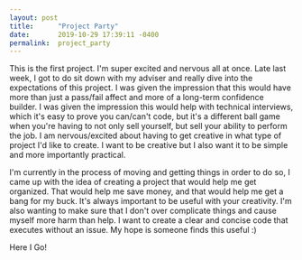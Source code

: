 ```yaml
---
layout: post
title:      "Project Party"
date:       2019-10-29 17:39:11 -0400
permalink:  project_party
---
```



This is the first project. I'm super excited and nervous all at once. Late last week, I got to do sit down with my adviser and really dive into the expectations of this project. I was given the impression that this would have more than just a pass/fail affect and more of a long-term confidence builder. I was given the impression this would help with technical interviews, which it's easy to prove you can/can't code, but it's a different ball game when you're having to not only sell yourself, but sell your ability to perform the job.  I am nervous/excited about having to get creative in what type of project I'd like to create.  I want to be creative but I also want it to be simple and more importantly practical.  

I'm currently in the process of moving and getting things in order to do so, I came up with the idea of creating a project that would help me get organized. That would help me save money, and that would help me get a bang for my buck.  It's always important to be useful with your creativity.  I'm also wanting to make sure that I don't over complicate things and cause myself more harm than help. I want to create a clear and concise code that executes without an issue. My hope is someone finds this useful :) 

Here I Go! 
